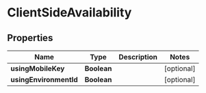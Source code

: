 

# ClientSideAvailability


## Properties

| Name | Type | Description | Notes |
|------------ | ------------- | ------------- | -------------|
|**usingMobileKey** | **Boolean** |  |  [optional] |
|**usingEnvironmentId** | **Boolean** |  |  [optional] |



